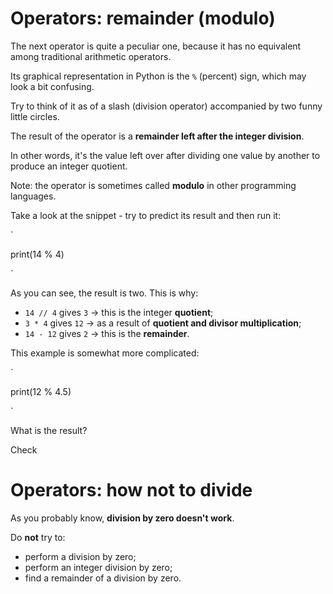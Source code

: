 Operators: remainder (modulo)
=============================

The next operator is quite a peculiar one, because it has no equivalent among traditional arithmetic operators.

Its graphical representation in Python is the `%` (percent) sign, which may look a bit confusing.

Try to think of it as of a slash (division operator) accompanied by two funny little circles.

The result of the operator is a **remainder left after the integer division**.

In other words, it's the value left over after dividing one value by another to produce an integer quotient.

Note: the operator is sometimes called **modulo** in other programming languages.

Take a look at the snippet - try to predict its result and then run it:

`

print(14 % 4)

`

As you can see, the result is two. This is why:

-   `14 // 4` gives `3` → this is the integer **quotient**;
-   `3 * 4` gives `12` → as a result of **quotient and divisor multiplication**;
-   `14 - 12` gives `2` → this is the **remainder**.

This example is somewhat more complicated:

`

print(12 % 4.5)

`

What is the result?

Check

Operators: how not to divide
============================

As you probably know, **division by zero doesn't work**.

Do **not** try to:

-   perform a division by zero;
-   perform an integer division by zero;
-   find a remainder of a division by zero.